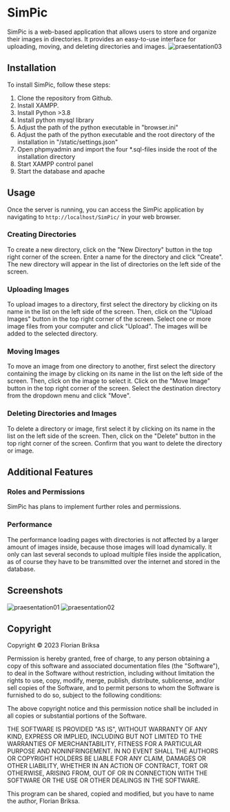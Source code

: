 # SimPic

SimPic is a web-based application that allows users to store and organize their images in directories. It provides an easy-to-use interface for uploading, moving, and deleting directories and images.
![praesentation03](https://github.com/flbrgit/SimPic/assets/92446154/9c5891d3-0481-43cd-9b3d-8bf697fb41bc)

## Installation

To install SimPic, follow these steps:

1. Clone the repository from Github.
2. Install XAMPP.
3. Install Python >3.8
4. Install python mysql library
5. Adjust the path of the python executable in "browser.ini"
6. Adjust the path of the python executable and the root directory of the installation in "/static/settings.json"
7. Open phpmyadmin and import the four *.sql-files inside the root of the installation directory
8. Start XAMPP control panel
9. Start the database and apache

## Usage

Once the server is running, you can access the SimPic application by navigating to `http://localhost/SimPic/` in your web browser.

### Creating Directories

To create a new directory, click on the "New Directory" button in the top right corner of the screen. Enter a name for the directory and click "Create". The new directory will appear in the list of directories on the left side of the screen.

### Uploading Images

To upload images to a directory, first select the directory by clicking on its name in the list on the left side of the screen. Then, click on the "Upload Images" button in the top right corner of the screen. Select one or more image files from your computer and click "Upload". The images will be added to the selected directory.

### Moving Images

To move an image from one directory to another, first select the directory containing the image by clicking on its name in the list on the left side of the screen. Then, click on the image to select it. Click on the "Move Image" button in the top right corner of the screen. Select the destination directory from the dropdown menu and click "Move".

### Deleting Directories and Images

To delete a directory or image, first select it by clicking on its name in the list on the left side of the screen. Then, click on the "Delete" button in the top right corner of the screen. Confirm that you want to delete the directory or image.

## Additional Features

### Roles and Permissions

SimPic has plans to implement further roles and permissions.

### Performance

The performance loading pages with directories is not affected by a larger amount of images inside, because those images will load dynamically. It only can last several seconds to upload multiple files inside the application, as of course they have to be transmitted over the internet and stored in the database.

## Screenshots

![praesentation01](https://github.com/flbrgit/SimPic/assets/92446154/63c4ce71-ca8a-427e-85f3-bdb760c7380b)
![praesentation02](https://github.com/flbrgit/SimPic/assets/92446154/c6fdcf69-86d3-4ae0-b716-abd8759006d2)

## Copyright

Copyright © 2023 Florian Briksa

Permission is hereby granted, free of charge, to any person obtaining a copy of this software and associated documentation files (the "Software"), to deal in the Software without restriction, including without limitation 
the rights to use, copy, modify, merge, publish, distribute, sublicense, and/or sell copies of the Software, and to permit persons to whom the Software is furnished to do so, subject to the following conditions:

The above copyright notice and this permission notice shall be included in all copies or substantial portions of the Software.

THE SOFTWARE IS PROVIDED "AS IS", WITHOUT WARRANTY OF ANY KIND, EXPRESS OR IMPLIED, INCLUDING BUT NOT LIMITED TO THE WARRANTIES OF MERCHANTABILITY, FITNESS FOR A PARTICULAR PURPOSE 
AND NONINFRINGEMENT. IN NO EVENT SHALL THE AUTHORS OR COPYRIGHT HOLDERS BE LIABLE FOR ANY CLAIM, DAMAGES OR OTHER LIABILITY, WHETHER IN AN ACTION OF CONTRACT, TORT OR OTHERWISE, ARISING FROM, OUT OF OR IN 
CONNECTION WITH THE SOFTWARE OR THE USE OR OTHER DEALINGS IN THE SOFTWARE.

This program can be shared, copied and modified, but you have to name the author, Florian Briksa.
